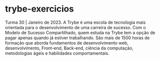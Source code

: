 # trybe-exercicios

Turma 30 | Janeiro de 2023.
A Trybe é uma escola de tecnologia mais orientada para o desenvolvimento de uma carreira 
de sucesso. Com o Modelo de Sucesso Compartilhado, quem estuda na Trybe tem a opção 
de pagar apenas quando já estiver trabalhando. 
São mais de 1500 horas de formação que aborda fundamentos de desenvolvimento web, 
desenvolvimento, Front-end, Back-end, ciência da computação, metodologias ágeis e 
habilidades comportamentais.
